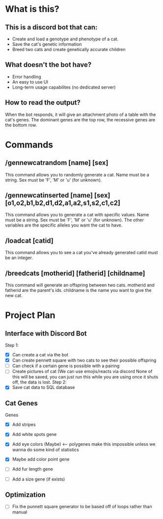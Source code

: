# What is this?
## This is a discord bot that can:
- Create and load a genotype and phenotype of a cat.
- Save the cat's genetic information
- Breed two cats and create genetically accurate children

## What doesn't the bot have?
- Error handling
- An easy to use UI
- Long-term usage capabilites (no dedicated server)

## How to read the output?
When the bot responds, it will give an attachment photo of a table with the cat's genes. The dominant genes are the top row, the recessive genes are the bottom row.

# Commands
## /gennewcatrandom [name] [sex]
This command allows you to randomly generate a cat. 
Name must be a string. Sex must be 'F', 'M' or 'u' (for unknown).

## /gennewcatinserted [name] [sex] [o1,o2,b1,b2,d1,d2,a1,a2,s1,s2,c1,c2] 
This command allows you to generate a cat with specific values.
Name must be a string. Sex must be 'F', 'M' or 'u' (for unknown).
The other variables are the specific alleles you want the cat to have.

## /loadcat [catid]
This command allows you to see a cat you've already generated
catid must be an integer. 

## /breedcats [motherid] [fatherid] [childname]
This command will generate an offspring between two cats. 
motherid and fatherid are the parent's ids. 
childname is the name you want to give the new cat. 

# Project Plan

## Interface with Discord Bot
Step 1:
- [X] Can create a cat via the bot
- [X] Can create pennett square with two cats to see their possible offspring
- [ ] Can check if a certain gene is possible with a pairing
- [ ] Create pictures of cat (We can use emojis/reacts via discord
None of this will be saved, you can just run this while you are using once it shuts off, the data is lost.
Step 2:
- [X]  Save cat data to SQL database

## Cat Genes
Genes
- [X] Add stripes
- [X] Add white spots gene
- [X] Add eye colors (Maybe) <-- polygenes make this impossible unless we wanna do some kind of statistics
- [X] Maybe add color point gene
- [ ] Add fur length gene
- [ ] Add a size gene (if exists)


## Optimization
- [ ] Fix the punnett square generator to be based off of loops rather than manual 
